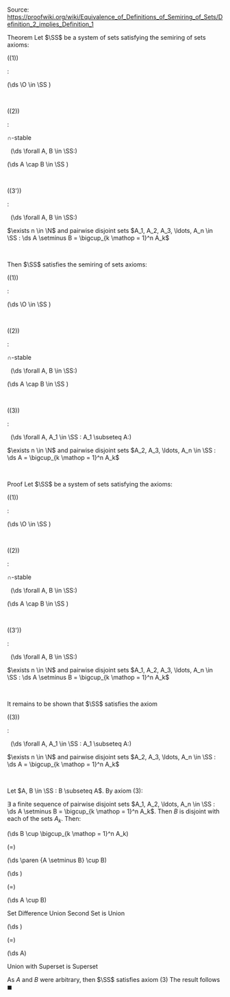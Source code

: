 # 

Source: https://proofwiki.org/wiki/Equivalence_of_Definitions_of_Semiring_of_Sets/Definition_2_implies_Definition_1

Theorem
Let $\SS$ be a system of sets satisfying the semiring of sets axioms:




\((1)\)  

$:$  













\(\ds  \O \in \SS \)   

  


\((2)\)  

$:$  



$\cap$-stable   

  \(\ds \forall A, B \in \SS:\)







\(\ds  A \cap B \in \SS \)   

  


\((3')\)  

$:$  





  \(\ds \forall A, B \in \SS:\)







$\exists n \in \N$ and pairwise disjoint sets $A_1, A_2, A_3, \ldots, A_n \in \SS : \ds A \setminus B = \bigcup_{k \mathop = 1}^n A_k$   

  


Then $\SS$ satisfies the semiring of sets axioms:




\((1)\)  

$:$  













\(\ds  \O \in \SS \)   

  


\((2)\)  

$:$  



$\cap$-stable   

  \(\ds \forall A, B \in \SS:\)







\(\ds  A \cap B \in \SS \)   

  


\((3)\)  

$:$  





  \(\ds \forall A, A_1 \in \SS : A_1 \subseteq A:\)







$\exists n \in \N$ and pairwise disjoint sets $A_2, A_3, \ldots, A_n \in \SS : \ds A = \bigcup_{k \mathop = 1}^n A_k$   

  



Proof
Let $\SS$ be a system of sets satisfying the axioms:




\((1)\)  

$:$  













\(\ds  \O \in \SS \)   

  


\((2)\)  

$:$  



$\cap$-stable   

  \(\ds \forall A, B \in \SS:\)







\(\ds  A \cap B \in \SS \)   

  


\((3')\)  

$:$  





  \(\ds \forall A, B \in \SS:\)







$\exists n \in \N$ and pairwise disjoint sets $A_1, A_2, A_3, \ldots, A_n \in \SS : \ds A \setminus B = \bigcup_{k \mathop = 1}^n A_k$   

  


It remains to be shown that $\SS$ satisfies the axiom 




\((3)\)  

$:$  





  \(\ds \forall A, A_1 \in \SS : A_1 \subseteq A:\)







$\exists n \in \N$ and pairwise disjoint sets $A_2, A_3, \ldots, A_n \in \SS : \ds A = \bigcup_{k \mathop = 1}^n A_k$   

  


Let $A, B \in \SS : B \subseteq A$.
By axiom $(3)$:

$\exists$ a finite sequence of pairwise disjoint sets $A_1, A_2, \ldots, A_n \in \SS : \ds A \setminus B = \bigcup_{k \mathop = 1}^n A_k$.
Then $B$ is disjoint with each of the sets $A_k$.
Then:














\(\ds B \cup \bigcup_{k \mathop = 1}^n A_k\)

\(=\)







\(\ds \paren {A \setminus B} \cup B\)




















\(\ds \)

\(=\)







\(\ds A \cup B\)





Set Difference Union Second Set is Union














\(\ds \)

\(=\)







\(\ds A\)





Union with Superset is Superset



As $A$ and $B$ were arbitrary, then $\SS$ satisfies axiom $(3)$
The result follows
$\blacksquare$





